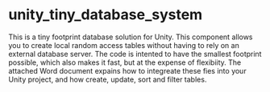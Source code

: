 # unity_tiny_database_system

This is a tiny footprint database solution for Unity. This component allows you to create local random access tables without having to rely on an external database server. The code is intented to have the smallest footprint possible, which also makes it fast, but at the expense of flexibiity. The attached Word document expains how to integreate these fies into your Unity project, and how create, update, sort and filter tables.
